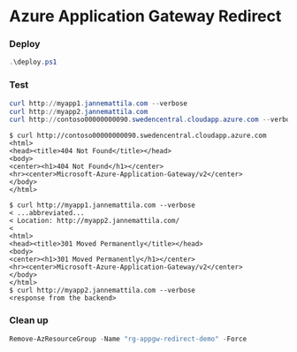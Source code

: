 # Azure Application Gateway Redirect

### Deploy

```powershell
.\deploy.ps1
```

<!--
Line |
  45 |  $result = New-AzResourceGroupDeployment `
     |            ~~~~~~~~~~~~~~~~~~~~~~~~~~~~~~~
     | 12.58.21 - The deployment 'Local-2024-10-09-12-57-47' failed with error(s). Showing 1 out of 1 error(s). Status Message: Application Gateway SKU tier Standard has been deprecated. Supported   
     | SKU tiers are Standard_v2,WAF_v2. Refer https://aka.ms/V1retirement. (Code: AppGatewayV1SkuDeprecated)   CorrelationId: 5820f529-5163-4dd8-9007-94218b95f4ee
-->

### Test

```powershell
curl http://myapp1.jannemattila.com --verbose
curl http://myapp2.jannemattila.com
curl http://contoso00000000090.swedencentral.cloudapp.azure.com --verbose
```

```console
$ curl http://contoso00000000090.swedencentral.cloudapp.azure.com
<html>
<head><title>404 Not Found</title></head>
<body>
<center><h1>404 Not Found</h1></center>
<hr><center>Microsoft-Azure-Application-Gateway/v2</center>
</body>
</html>

$ curl http://myapp1.jannemattila.com --verbose
< ...abbreviated...
< Location: http://myapp2.jannemattila.com/
<
<html>
<head><title>301 Moved Permanently</title></head>
<body>
<center><h1>301 Moved Permanently</h1></center>
<hr><center>Microsoft-Azure-Application-Gateway/v2</center>
</body>
</html>
$ curl http://myapp2.jannemattila.com --verbose
<response from the backend>
```

### Clean up

```powershell
Remove-AzResourceGroup -Name "rg-appgw-redirect-demo" -Force
```
